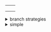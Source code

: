<table>
<tr> <td>  </td>  <td> </td> </tr>
<tr> <td>  </td>  <td> </td> </tr>
<tr> <td>  </td>  <td> </td> </tr>
</table>


<details>
<summary>branch strategies</summary>
<br> <h3>Git Flow</h3>
  multi-branch approach to manage the source code. This approach consists of two main branches that live throughout the development lifecycle.
  <br> master - for releases
  <br> develop - for CI
  <br> hotfix-*, feature-* - some additional branches
  
  <br> Advantages of Git Flow:
  
  - Straightforward and separate branches for specific purposes with a proper naming convention
  - Ideal when handling multiple versions of the production code
    
  <br> Disadvantages of Git Flow
  
  - Git history becomes unreadable
  - Not recommended when users need to maintain a single production version

<br> <h3>GitHub Flow</h3>

- master. The primary branch where code is branched off from and merged to. Anything in the master branch is deployabl
- Any change (feature/bug) is made in a new branch derived from the master with a descriptive branch name describing the development
- Create a pull request once the development is done so that the code can be reviewed.
- Once the code is reviewed and approved, it must be tested in the branch before merging to the master branch.
- From this point, users can immediately deploy the master branch with the new changes.

  <br> Advantages of GitHub Flow

- Relatively simpler approach with a simple workflow 
- Relatively simpler approach with a simple workflow
- Ideal when you need to maintain a single production version

 <br> Disadvantages of GitHub Flow

 - An oversimplified approach that is not suitable when dealing with release-based developments
 - Not suitable when maintaining multiple versions of the code
 - Can lead to unstable production code if branches are not properly tested before merging with the master
</details>

<details>
<summary>simple</summary>
<br> count = 1
</details>
